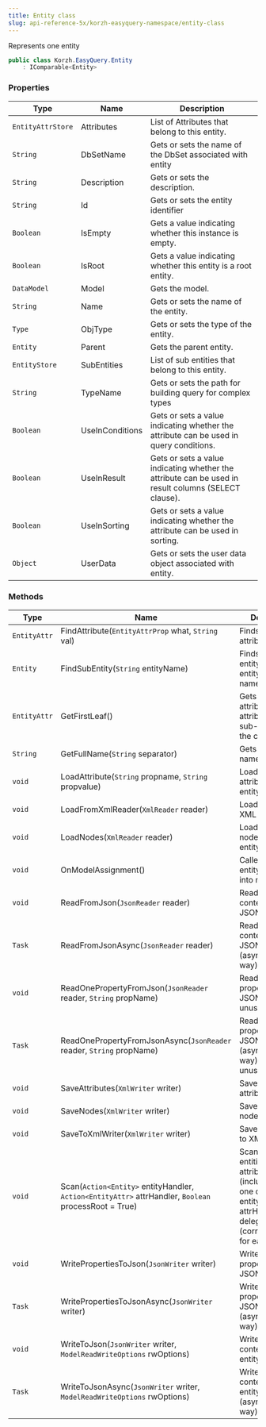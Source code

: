 ```yaml
---
title: Entity class
slug: api-reference-5x/korzh-easyquery-namespace/entity-class
---
```



Represents one entity
```csharp
public class Korzh.EasyQuery.Entity
    : IComparable<Entity>

```

### Properties

| Type | Name | Description | 
| --- | --- | --- | 
| `EntityAttrStore` | Attributes | List of Attributes that belong to this entity. | 
| `String` | DbSetName | Gets or sets the name of the DbSet associated with entity | 
| `String` | Description | Gets or sets the description. | 
| `String` | Id | Gets or sets the entity identifier | 
| `Boolean` | IsEmpty | Gets a value indicating whether this instance is empty. | 
| `Boolean` | IsRoot | Gets a value indicating whether this entity is a root entity. | 
| `DataModel` | Model | Gets the model. | 
| `String` | Name | Gets or sets the name of the entity. | 
| `Type` | ObjType | Gets or sets the type of the entity. | 
| `Entity` | Parent | Gets the parent entity. | 
| `EntityStore` | SubEntities | List of sub entities that belong to this entity. | 
| `String` | TypeName | Gets or sets the path for building query for complex types | 
| `Boolean` | UseInConditions | Gets or sets a value indicating whether the attribute can be used in query conditions. | 
| `Boolean` | UseInResult | Gets or sets a value indicating whether the attribute can be used in result columns (SELECT clause). | 
| `Boolean` | UseInSorting | Gets or sets a value indicating whether the attribute can be used in sorting. | 
| `Object` | UserData | Gets or sets the user data object associated with entity. | 


### Methods

| Type | Name | Description | 
| --- | --- | --- | 
| `EntityAttr` | FindAttribute(`EntityAttrProp` what, `String` val) | Finds the attribute by its ID. | 
| `Entity` | FindSubEntity(`String` entityName) | Finds a sub-entity in current entity by its name. | 
| `EntityAttr` | GetFirstLeaf() | Gets the first attribute in all attributes and sub-entities of the current entity. | 
| `String` | GetFullName(`String` separator) | Gets the full name. | 
| `void` | LoadAttribute(`String` propname, `String` propvalue) | Loads the attribute of the entity. | 
| `void` | LoadFromXmlReader(`XmlReader` reader) | Loads entity from XML reader. | 
| `void` | LoadNodes(`XmlReader` reader) | Loads the root nodes of the entity. | 
| `void` | OnModelAssignment() | Called when the entity is inserted into model. | 
| `void` | ReadFromJson(`JsonReader` reader) | Reads the entity content from JSON. | 
| `Task` | ReadFromJsonAsync(`JsonReader` reader) | Reads the entity content from JSON (asynchronous way). | 
| `void` | ReadOnePropertyFromJson(`JsonReader` reader, `String` propName) | Reads one entity property from JSON or skips unused. | 
| `Task` | ReadOnePropertyFromJsonAsync(`JsonReader` reader, `String` propName) | Reads one entity property from JSON (asynchronous way) or skips unused. | 
| `void` | SaveAttributes(`XmlWriter` writer) | Saves the entity attributes. | 
| `void` | SaveNodes(`XmlWriter` writer) | Saves the entity nodes. | 
| `void` | SaveToXmlWriter(`XmlWriter` writer) | Saves the entity to XML writer. | 
| `void` | Scan(`Action<Entity>` entityHandler, `Action<EntityAttr>` attrHandler, `Boolean` processRoot = True) | Scans all child entities and attributes (including this one one) calls entityHandler and attrHanlder delegates (correspondingly) for each of them | 
| `void` | WritePropertiesToJson(`JsonWriter` writer) | Writes entity's properties to JSON | 
| `Task` | WritePropertiesToJsonAsync(`JsonWriter` writer) | Writes entity's properties to JSON (asynchronous way). | 
| `void` | WriteToJson(`JsonWriter` writer, `ModelReadWriteOptions` rwOptions) | Writes the content of the entity to JSON. | 
| `Task` | WriteToJsonAsync(`JsonWriter` writer, `ModelReadWriteOptions` rwOptions) | Writes the content of the entity to JSON (asynchronious way) |